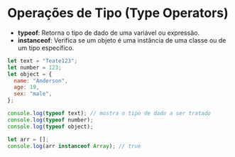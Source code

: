 # Operações de Tipo (Type Operators)

- **typeof**: Retorna o tipo de dado de uma variável ou expressão.
- **instanceof**: Verifica se um objeto é uma instância de uma classe ou de um tipo específico.

```js
let text = "Teate123";
let number = 123;
let object = {
  name: "Anderson",
  age: 19,
  sex: "male",
};

console.log(typeof text); // mostra o tipo de dado a ser tratado
console.log(typeof number);
console.log(typeof object);

let arr = [];
console.log(arr instanceof Array); // true
```
